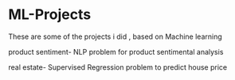 # ML-Projects

These are some of the projects i did , based on Machine learning

product sentiment- NLP problem for product sentimental analysis

real estate- Supervised Regression problem to predict house price
